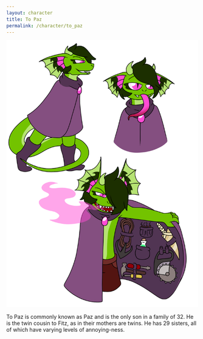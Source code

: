 ```yaml
---
layout: character
title: To Paz
permalink: /character/to_paz
---
```

![To Paz](/img/paz.png)

To Paz is commonly known as Paz and is the only son in a family of 32. He is the twin cousin to Fitz, as in their mothers are twins. He has 29 sisters, all of which have varying levels of annoying-ness.
